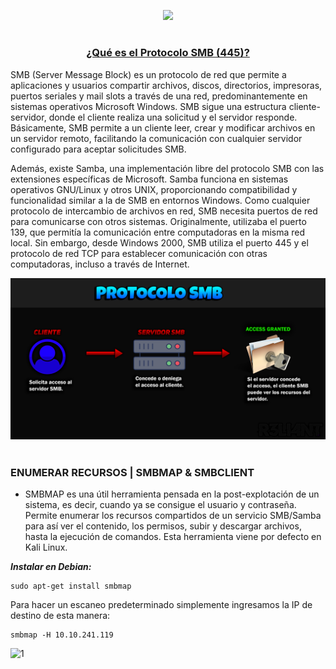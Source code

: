 <p align="center">
  <a href="https://github.com/DenverCoder1/readme-typing-svg"><img src="https://readme-typing-svg.herokuapp.com?font=Fira+Code&size=19&pause=1000&color=D1F700&width=579&lines=Enumerar+recursos+de+SMB+con+SMBMAP+y+SMBCLIENT"></a>
</p>

<h1 align="center"></h1>

<h3 align="center"><ins>¿Qué es el Protocolo SMB (445)?</ins></h3>

SMB (Server Message Block) es un protocolo de red que permite a aplicaciones y usuarios compartir archivos, discos, directorios, impresoras, puertos seriales y mail slots a través de una red, predominantemente en sistemas operativos Microsoft Windows. SMB sigue una estructura cliente-servidor, donde el cliente realiza una solicitud y el servidor responde. Básicamente, SMB permite a un cliente leer, crear y modificar archivos en un servidor remoto, facilitando la comunicación con cualquier servidor configurado para aceptar solicitudes SMB.

Además, existe Samba, una implementación libre del protocolo SMB con las extensiones específicas de Microsoft. Samba funciona en sistemas operativos GNU/Linux y otros UNIX, proporcionando compatibilidad y funcionalidad similar a la de SMB en entornos Windows. Como cualquier protocolo de intercambio de archivos en red, SMB necesita puertos de red para comunicarse con otros sistemas. Originalmente, utilizaba el puerto 139, que permitía la comunicación entre computadoras en la misma red local. Sin embargo, desde Windows 2000, SMB utiliza el puerto 445 y el protocolo de red TCP para establecer comunicación con otras computadoras, incluso a través de Internet.

<p align="center">
  <img src="https://raw.githubusercontent.com/R3LI4NT/articulos/main/Pentesting/O.S/img/SMB_enumeracion.png">
</p>

<h1 align="center"></h1>

### ENUMERAR RECURSOS | SMBMAP & SMBCLIENT

- SMBMAP es una útil herramienta pensada en la post-explotación de un sistema, es decir, cuando ya se consigue el usuario y contraseña. Permite enumerar los recursos compartidos de un servicio SMB/Samba para así ver el contenido, los permisos, subir y descargar archivos, hasta la ejecución de comandos. Esta herramienta viene por defecto en Kali Linux.

**_Instalar en Debian:_**
```
sudo apt-get install smbmap
```

Para hacer un escaneo predeterminado simplemente ingresamos la IP de destino de esta manera:
```
smbmap -H 10.10.241.119
```

![1](https://github.com/R3LI4NT/articulos/assets/75953873/2a0382fb-21f0-4d3e-b4a3-a9b22d58760f)



